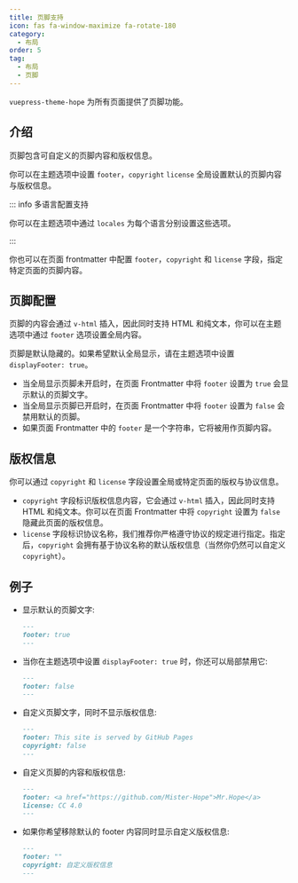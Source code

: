```yaml
---
title: 页脚支持
icon: fas fa-window-maximize fa-rotate-180
category:
  - 布局
order: 5
tag:
  - 布局
  - 页脚
---
```


`vuepress-theme-hope` 为所有页面提供了页脚功能。

<!-- more -->

## 介绍

页脚包含可自定义的页脚内容和版权信息。

你可以在主题选项中设置 `footer`，`copyright` `license` 全局设置默认的页脚内容与版权信息。

::: info 多语言配置支持

你可以在主题选项中通过 `locales` 为每个语言分别设置这些选项。

:::

你也可以在页面 frontmatter 中配置 `footer`，`copyright` 和 `license` 字段，指定特定页面的页脚内容。

## 页脚配置

页脚的内容会通过 `v-html` 插入，因此同时支持 HTML 和纯文本，你可以在主题选项中通过 `footer` 选项设置全局内容。

页脚是默认隐藏的。如果希望默认全局显示，请在主题选项中设置 `displayFooter: true`。

- 当全局显示页脚未开启时，在页面 Frontmatter 中将 `footer` 设置为 `true` 会显示默认的页脚文字。
- 当全局显示页脚已开启时，在页面 Frontmatter 中将 `footer` 设置为 `false` 会禁用默认的页脚。
- 如果页面 Frontmatter 中的 `footer` 是一个字符串，它将被用作页脚内容。

## 版权信息

你可以通过 `copyright` 和 `license` 字段设置全局或特定页面的版权与协议信息。

- `copyright` 字段标识版权信息内容，它会通过 `v-html` 插入，因此同时支持 HTML 和纯文本。你可以在页面 Frontmatter 中将 `copyright` 设置为 `false` 隐藏此页面的版权信息。
- `license` 字段标识协议名称，我们推荐你严格遵守协议的规定进行指定。指定后，`copyright` 会拥有基于协议名称的默认版权信息（当然你仍然可以自定义 `copyright`）。

## 例子

- 显示默认的页脚文字:

  ```md
  ---
  footer: true
  ---
  ```

- 当你在主题选项中设置 `displayFooter: true` 时，你还可以局部禁用它:

  ```md
  ---
  footer: false
  ---
  ```

- 自定义页脚文字，同时不显示版权信息:

  ```md
  ---
  footer: This site is served by GitHub Pages
  copyright: false
  ---
  ```

- 自定义页脚的内容和版权信息:

  ```md
  ---
  footer: <a href="https://github.com/Mister-Hope">Mr.Hope</a>
  license: CC 4.0
  ---
  ```

- 如果你希望移除默认的 footer 内容同时显示自定义版权信息:

  ```md
  ---
  footer: ""
  copyright: 自定义版权信息
  ---
  ```
